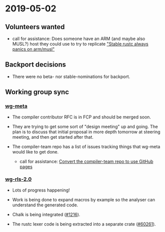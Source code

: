 # 2019-05-02

## Volunteers wanted

- call for assistance: Does someone have an ARM (and maybe also MUSL?) host they could use to try to replicate ["Stable rustc always panics on arm/musl"](https://github.com/rust-lang/rust/issues/60297)

## Backport decisions

- There were no beta- nor stable-nominations for backport.

## Working group sync

### [wg-meta](https://github.com/rust-lang/compiler-team/blob/master/working-groups/meta/README.md)

- The compiler contributor RFC is in FCP and should be merged soon.

- They are trying to get some sort of "design meeting" up and going.
The plan is to discuss that initial proposal in more depth tomorrow at steering meeting, and then get started after that.

- The compiler-team repo has a list of issues tracking things that wg-meta would like to get done.
  - call for assistance: [Convert the compiler-team repo to use GitHub pages](https://github.com/rust-lang/compiler-team/issues/73)

### [wg-rls-2.0](https://github.com/rust-lang/compiler-team/blob/master/working-groups/rls-2.0/README.md)

- Lots of progress happening!

- Work is being done to expand macros by example so the analyser can understand the generated code.

- Chalk is being integrated ([#1216](https://github.com/rust-analyzer/rust-analyzer/pull/1216)).

- The rustc lexer code is being extracted into a separate crate ([#60261](https://github.com/rust-lang/rust/pull/60261)).
